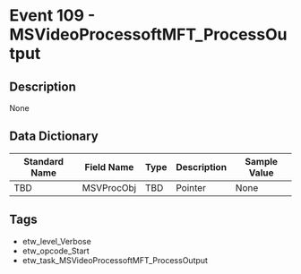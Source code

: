 # Event 109 - MSVideoProcessoftMFT_ProcessOutput

## Description
None

## Data Dictionary
|Standard Name|Field Name|Type|Description|Sample Value|
|---|---|---|---|---|
|TBD|MSVProcObj|TBD|Pointer|None|None|

## Tags
* etw_level_Verbose
* etw_opcode_Start
* etw_task_MSVideoProcessoftMFT_ProcessOutput